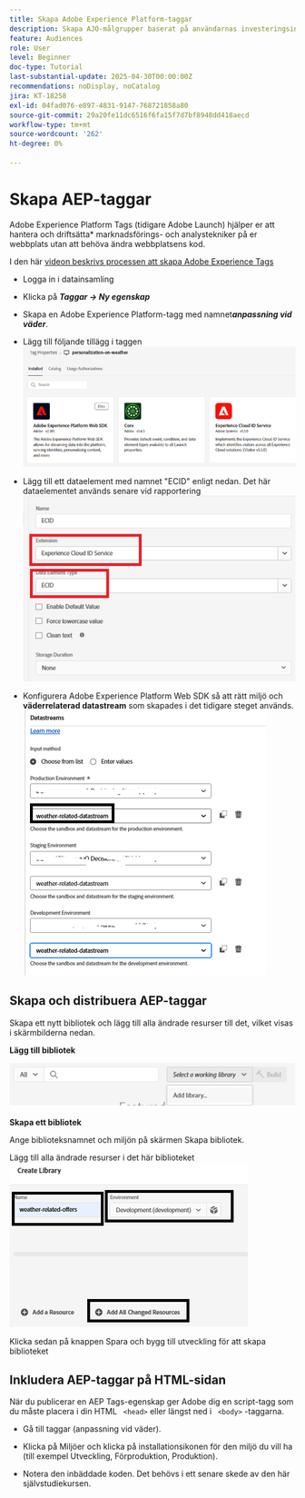 ```yaml
---
title: Skapa Adobe Experience Platform-taggar
description: Skapa AJO-målgrupper baserat på användarnas investeringsinställningar (Stocks, Bonds, CD)
feature: Audiences
role: User
level: Beginner
doc-type: Tutorial
last-substantial-update: 2025-04-30T00:00:00Z
recommendations: noDisplay, noCatalog
jira: KT-18258
exl-id: 04fad076-e897-4831-9147-768721858a80
source-git-commit: 29a20fe11dc6516f6fa15f7d7bf8948dd418aecd
workflow-type: tm+mt
source-wordcount: '262'
ht-degree: 0%

---
```


# Skapa AEP-taggar

Adobe Experience Platform Tags (tidigare Adobe Launch) hjälper er att hantera och driftsätta* marknadsförings- och analystekniker på er webbplats utan att behöva ändra webbplatsens kod.

I den här [videon beskrivs processen att skapa Adobe Experience Tags](https://experienceleague.adobe.com/sv/playlists/experience-platform-get-started-with-tags)

- Logga in i datainsamling
- Klicka på _&#x200B;**Taggar -> Ny egenskap**&#x200B;_

- Skapa en Adobe Experience Platform-tagg med namnet _&#x200B;**anpassning vid väder**&#x200B;_.

- Lägg till följande tillägg i taggen
  ![tags-extensions](assets/tags-extensions1.png)
- Lägg till ett dataelement med namnet &quot;ECID&quot; enligt nedan. Det här dataelementet används senare vid rapportering
  ![ecid-data-element](assets/ecid-data-element.png)

- Konfigurera Adobe Experience Platform Web SDK så att rätt miljö och **väderrelaterad datastream** som skapades i det tidigare steget används.
  ![web-sdk-configuration](assets/tags-extensions.png)



## Skapa och distribuera AEP-taggar


Skapa ett nytt bibliotek och lägg till alla ändrade resurser till det, vilket visas i skärmbilderna nedan.

**Lägg till bibliotek**

![new-library](assets/tag-add-library.png)

**Skapa ett bibliotek**

Ange biblioteksnamnet och miljön på skärmen Skapa bibliotek.

Lägg till alla ändrade resurser i det här biblioteket
![tag-library](assets/tag-build-library.png)

Klicka sedan på knappen Spara och bygg till utveckling för att skapa biblioteket

## Inkludera AEP-taggar på HTML-sidan

När du publicerar en AEP Tags-egenskap ger Adobe dig en script-tagg som du måste placera i din HTML ``` <head>``` eller längst ned i ``` <body>``` -taggarna.

- Gå till taggar (anpassning vid väder).

- Klicka på Miljöer och klicka på installationsikonen för den miljö du vill ha (till exempel Utveckling, Förproduktion, Produktion).

- Notera den inbäddade koden. Det behövs i ett senare skede av den här självstudiekursen.
